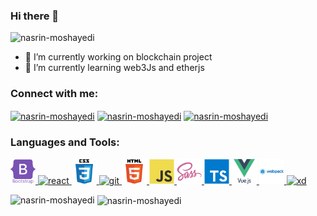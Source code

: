 ### Hi there 👋
<p align="left"> <img src="https://komarev.com/ghpvc/?username=nasrin-moshayedi&label=Profile%20views&color=0e75b6&style=flat" alt="nasrin-moshayedi" /> </p>

- 🔭 I’m currently working on blockchain project
- 🌱 I’m currently learning web3Js and etherjs

<h3 align="left">Connect with me:</h3>
<p align="left">
<a href="https://twitter.com/nasrinmoshayedi" target="blank"><img align="center" src="https://upload.wikimedia.org/wikipedia/commons/4/4f/Twitter-logo.svg" alt="nasrin-moshayedi" height="30" width="40" /></a>
<a href="https://instagram.com/nasrin_moshayedi" target="blank"><img align="center" src="https://upload.wikimedia.org/wikipedia/commons/e/e7/Instagram_logo_2016.svg" alt="nasrin-moshayedi" height="auto" width="40" /></a>
  <a href="https://mailto:n.mshayedi@gmail.com" target="blank"><img align="center" src="https://upload.wikimedia.org/wikipedia/commons/2/2e/Gmail_2020.png" alt="nasrin-moshayedi" height="auto" width="40" /></a>
</p>



<h3 align="left">Languages and Tools:</h3>
<p align="left"> 
  <a href="https://getbootstrap.com" target="_blank"> <img src="https://raw.githubusercontent.com/devicons/devicon/master/icons/bootstrap/bootstrap-plain-wordmark.svg" alt="bootstrap" width="40" height="40"/> </a>
  <a href="https://reactjs.org/" target="_blank"> <img src="https://upload.wikimedia.org/wikipedia/commons/a/a7/React-icon.svg" alt="react" width="40" height="40"/> </a>
  <a href="https://www.w3schools.com/css/" target="_blank"> <img src="https://raw.githubusercontent.com/devicons/devicon/master/icons/css3/css3-original-wordmark.svg" alt="css3" width="40" height="40"/> </a>
  <a href="https://git-scm.com/" target="_blank"> <img src="https://www.vectorlogo.zone/logos/git-scm/git-scm-icon.svg" alt="git" width="40" height="40"/> </a> 
  <a href="https://www.w3.org/html/" target="_blank"> <img src="https://raw.githubusercontent.com/devicons/devicon/master/icons/html5/html5-original-wordmark.svg" alt="html5" width="40" height="40"/> </a>
  <a href="https://developer.mozilla.org/en-US/docs/Web/JavaScript" target="_blank"> <img src="https://raw.githubusercontent.com/devicons/devicon/master/icons/javascript/javascript-original.svg" alt="javascript" width="40" height="40"/> </a> 
  <a href="https://sass-lang.com" target="_blank"> <img src="https://raw.githubusercontent.com/devicons/devicon/master/icons/sass/sass-original.svg" alt="sass" width="40" height="40"/> </a> <a href="https://www.typescriptlang.org/" target="_blank"> <img src="https://raw.githubusercontent.com/devicons/devicon/master/icons/typescript/typescript-original.svg" alt="typescript" width="40" height="40"/> </a> <a href="https://vuejs.org/" target="_blank"> <img src="https://raw.githubusercontent.com/devicons/devicon/master/icons/vuejs/vuejs-original-wordmark.svg" alt="vuejs" width="40" height="40"/> </a> <a href="https://webpack.js.org" target="_blank"> <img src="https://raw.githubusercontent.com/devicons/devicon/d00d0969292a6569d45b06d3f350f463a0107b0d/icons/webpack/webpack-original-wordmark.svg" alt="webpack" width="40" height="40"/> </a> <a href="https://www.adobe.com/products/xd.html" target="_blank"> <img src="https://cdn.worldvectorlogo.com/logos/adobe-xd.svg" alt="xd" width="40" height="40"/> </a> </p>

<p><img align="left" src="https://github-readme-stats.vercel.app/api/top-langs?username=nasrin-moshayedi&show_icons=true&locale=en&layout=compact" alt="nasrin-moshayedi" /></p>

<p>&nbsp;<img align="center" src="https://github-readme-stats.vercel.app/api?username=nasrin-moshayedi&show_icons=true&locale=en" alt="nasrin-moshayedi" /></p>

<!-- **nasrin-moshayedi/nasrin-moshayedi** is a ✨ _special_ ✨ repository because its `README.md` (this file) appears on your GitHub profile.

Here are some ideas to get you started:


- 👯 I’m looking to collaborate on ...
- 🤔 I’m looking for help with ...
- 💬 Ask me about ...
- 📫 How to reach me: ...
- 😄 Pronouns: ...
- ⚡ Fun fact: ...
--!>
